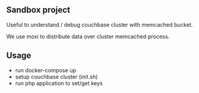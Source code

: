 ## Sandbox project

Useful to understand / debug couchbase cluster with memcached bucket.

We use moxi to distribute data over cluster memcached process.

## Usage

* run docker-compose up
* setup couchbase cluster (init.sh)
* run php application to set/get keys
